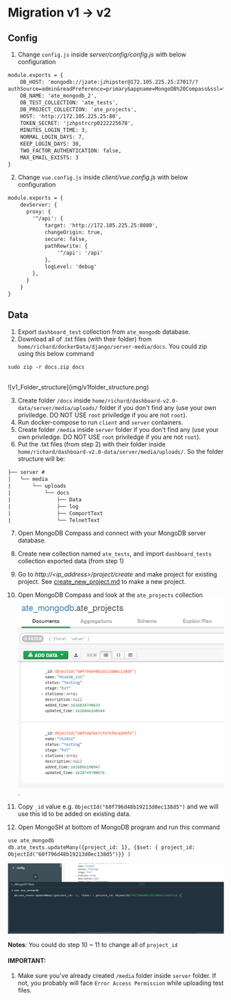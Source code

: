# Migration v1 &#8594; v2

## Config
1. Change `config.js` inside _server/config/config.js_ with below configuration
```
module.exports = {
    DB_HOST: 'mongodb://jzate:jzhipster@172.105.225.25:27017/?authSource=admin&readPreference=primary&appname=MongoDB%20Compass&ssl=false',
    DB_NAME: 'ate_mongodb_2',
    DB_TEST_COLLECTION: 'ate_tests',
    DB_PROJECT_COLLECTION: 'ate_projects',
    HOST: 'http://172.105.225.25:80',
    TOKEN_SECRET: 'jzhpstrcrp0222225678',
    MINUTES_LOGIN_TIME: 3,
    NORMAL_LOGIN_DAYS: 7,
    KEEP_LOGIN_DAYS: 30,
    TWO_FACTOR_AUTHENTICATION: false,
    MAX_EMAIL_EXISTS: 3
}
```

2. Change `vue.config.js` inside _client/vue.config.js_ with below configuration
```
module.exports = {
    devServer: {
      proxy: {
        '^/api': {
            target: 'http://172.105.225.25:8080',
            changeOrigin: true,
            secure: false,
            pathRewrite: {
                '^/api': '/api'
            },
            logLevel: 'debug'
        },
      }
    }
}
```

## Data
1. Export `dashboard_test` collection from `ate_mongodb` database.
2. Download all of .txt files (with their folder) from `home/richard/dockerData/django/server-media/docs`.
You could zip using this below command 
```
sudo zip -r docs.zip docs
``` 
<br>
![v1_Folder_structure](img/v1folder_structure.png)

3. Create folder `/docs` inside `home/richard/dashboard-v2.0-data/server/media/uploads/` folder if you don't find any (use your own priviledge. DO NOT USE `root` priviledge if you are not `root`).
4. Run docker-compose to run `client` and `server` containers.
5. Create folder `/media` inside `server` folder if you don't find any (use your own priviledge. DO NOT USE `root` priviledge if you are not `root`).
6. Put the .txt files (from step 2) with their folder inside `home/richard/dashboard-v2.0-data/server/media/uploads/`.
So the folder structure will be:
```
├── server # 
│   └── media
|       └── uploads 
|           └── docs
|               ├── Data
|               ├── log
|               ├── ComportText
|               └── TelnetText
```

7. Open MongoDB Compass and connect with your MongoDB server database.

8. Create new collection named `ate_tests`, and import `dashboard_tests` collection exported data (from step 1)

9. Go to _http://<ip_address>/project/create_ and make project for existing project. See [create_new_project.md](./create_new_project.md) to make a new project.

10. Open MongoDB Compass and look at the `ate_projects` collection
![ate_projects](./img/ate_projects.png).

11. Copy `_id` value e.g. `ObjectId("60f796d48b19213d0ec138d5")` and we will use this id to be added on existing data.

12. Open MongoSH at bottom of MongoDB program
and run this command 

```
use ate_mongodb
db.ate_tests.updateMany({project_id: 1}, {$set: { project_id: ObjectId("60f796d48b19213d0ec138d5")}} )
```
![MongoSH update id command](./img/mongosh_update_id_command.png)

**Notes**: You could do step 10 ~ 11 to change all of `project_id`

#### IMPORTANT:
1. Make sure you've already created `/media` folder inside  `server` folder. If not, you probably will face `Error Access Permission` while uploading test files.
